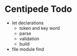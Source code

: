 # Centipede Todo
* let declarations
  * token and key word
  * parse
  * validation
  * build
* file module find